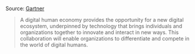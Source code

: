Source: [Gartner](https://www.gartner.com/en/documents/4000073/maverick-research-digital-humans-will-drive-digital-tran)

> A digital human economy provides the opportunity for a new digital ecosystem, underpinned by technology that brings individuals and organizations together to innovate and interact in new ways. This collaboration will enable organizations to differentiate and compete in the world of digital humans.